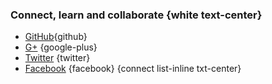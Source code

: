 ### Connect, learn and collaborate {white text-center}

- [GitHub](https://github.com/minnowboard-org){github}
- [G+](https://plus.google.com/u/0/+MinnowboardOrg) {google-plus}
- [Twitter](https://twitter.com/MinnowBoard) {twitter}
- [Facebook](https://www.facebook.com/pages/MinnowBoard/388667897899215) {facebook}
{connect list-inline txt-center}
